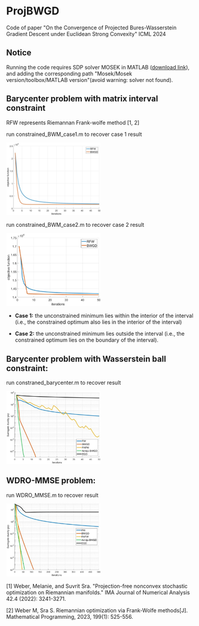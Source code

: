 # ProjBWGD

Code of paper "On the Convergence of Projected Bures-Wasserstein Gradient Descent under Euclidean Strong Convexity" ICML 2024

## Notice

Running the code requires SDP solver MOSEK in MATLAB (<a href="https://www.mosek.com/downloads/" title="超链接title">download link</a>),\
and adding the corresponding path "Mosek/Mosek version/toolbox/MATLAB version"(avoid warning: solver not found).

## Barycenter problem with matrix interval constraint
RFW represents Riemannan Frank-wolfe method [1, 2]

run constrained_BWM_case1.m to recover case 1 result 

<img src="comparison_BWM_case1.jpg" title="Case 1" width=50%>

run constrained_BWM_case2.m to recover case 2 result

<img src="comparison_BWM_case2.jpg" title="Case 2" width=50%>

* **Case 1:** the unconstrained minimum lies within the interior of the interval (i.e., the constrained optimum also lies in the interior of the interval)

* **Case 2:** the unconstrained minimum lies outside the interval (i.e., the constrained optimum lies on the boundary of the interval).

## Barycenter problem with Wasserstein ball constraint:

run constraned_barycenter.m to recover result

<img src="constrained_barycenter.jpg" title="constrained_barycenter" width=50%>

## WDRO-MMSE problem:

run WDRO_MMSE.m to recover result 

<img src="MMSE_convergence.jpg" title="WDRO_MMSE" width=50%>



[1] Weber, Melanie, and Suvrit Sra. "Projection-free nonconvex stochastic optimization on Riemannian manifolds." IMA Journal of Numerical Analysis 42.4 (2022): 3241-3271.

[2] Weber M, Sra S. Riemannian optimization via Frank-Wolfe methods[J]. Mathematical Programming, 2023, 199(1): 525-556.
